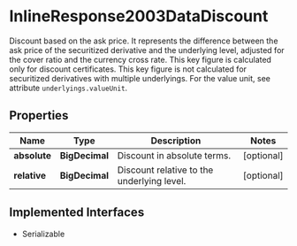

# InlineResponse2003DataDiscount

Discount based on the ask price. It represents the difference between the ask price of the securitized derivative and the underlying level, adjusted for the cover ratio and the currency cross rate. This key figure is calculated only for discount certificates. This key figure is not calculated for securitized derivatives with multiple underlyings. For the value unit, see attribute `underlyings.valueUnit`.

## Properties

Name | Type | Description | Notes
------------ | ------------- | ------------- | -------------
**absolute** | **BigDecimal** | Discount in absolute terms. |  [optional]
**relative** | **BigDecimal** | Discount relative to the underlying level. |  [optional]


## Implemented Interfaces

* Serializable


